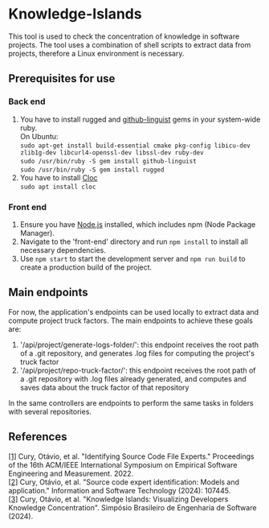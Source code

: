 # Knowledge-Islands
This tool is used to check the concentration of knowledge in software projects. The tool uses a combination of shell scripts to extract data from projects, therefore a Linux environment is necessary.

## Prerequisites for use
### Back end
1. You have to install rugged and [github-linguist](https://github.com/github-linguist/linguist) gems in your system-wide ruby.<br/>
   On Ubuntu:<br/>
   `sudo apt-get install build-essential cmake pkg-config libicu-dev zlib1g-dev libcurl4-openssl-dev libssl-dev ruby-dev`<br/>
   `sudo /usr/bin/ruby -S gem install github-linguist`<br/>
   `sudo /usr/bin/ruby -S gem install rugged`
2. You have to install [Cloc](https://github.com/AlDanial/cloc#install-via-package-manager)<br/>
   `sudo apt install cloc`
### Front end
1. Ensure you have [Node.js](https://nodejs.org/en) installed, which includes npm (Node Package Manager).
2. Navigate to the 'front-end' directory and run `npm install` to install all necessary dependencies.
3. Use `npm start` to start the development server and `npm run build` to create a production build of the project. 

## Main endpoints
For now, the application's endpoints can be used locally to extract data and compute project truck factors.
The main endpoints to achieve these goals are:
1. '/api/project/generate-logs-folder/': this endpoint receives the root path of a .git repository, and generates .log files for computing the project's truck factor
2. '/api/project/repo-truck-factor/': this endpoint receives the root path of a .git repository with .log files already generated, and computes and saves data about the truck factor of that repository

In the same controllers are endpoints to perform the same tasks in folders with several repositories.
   
## References
<a id="1" href="https://dl.acm.org/doi/abs/10.1145/3544902.3546243">[1]</a> Cury, Otávio, et al. "Identifying Source Code File Experts." Proceedings of the 16th ACM/IEEE International Symposium on Empirical Software Engineering and Measurement. 2022.<br/>
<a id="2" href="https://www.sciencedirect.com/science/article/abs/pii/S0950584924000508">[2]</a> Cury, Otávio, et al. "Source code expert identification: Models and application." Information and Software Technology (2024): 107445.<br/>
<a id="3" href="https://arxiv.org/abs/2408.08733">[3]</a> Cury, Otávio, et al. "Knowledge Islands: Visualizing Developers Knowledge Concentration". Simpósio Brasileiro de Engenharia de Software (2024).
